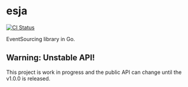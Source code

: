 # esja

[![CI Status](https://github.com/ThreeDotsLabs/esja/actions/workflows/master.yml/badge.svg)](https://github.com/ThreeDotsLabs/esja/actions/workflows/master.yml)

EventSourcing library in Go.

## Warning: Unstable API!

This project is work in progress and the public API can change until the v1.0.0 is released.

